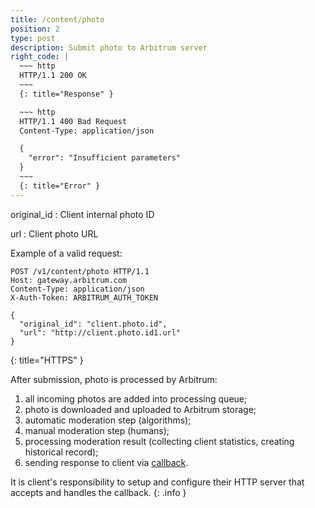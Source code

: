 ```yaml
---
title: /content/photo
position: 2
type: post
description: Submit photo to Arbitrum server
right_code: |
  ~~~ http
  HTTP/1.1 200 OK
  ~~~
  {: title="Response" }

  ~~~ http
  HTTP/1.1 400 Bad Request
  Content-Type: application/json

  {
    "error": "Insufficient parameters"
  }
  ~~~
  {: title="Error" }
---
```

original_id
: Client internal photo ID

url
: Client photo URL

<!-- This call will return a maximum of 100 books
{: .info } -->

Example of a valid request:
<!-- Lists all the photos you have access to. You can paginate by using the parameters listed above. -->

~~~ http
POST /v1/content/photo HTTP/1.1
Host: gateway.arbitrum.com
Content-Type: application/json
X-Auth-Token: ARBITRUM_AUTH_TOKEN

{
  "original_id": "client.photo.id",
  "url": "http://client.photo.id1.url"
}
~~~
{: title="HTTPS" }

After submission, photo is processed by Arbitrum:

1. all incoming photos are added into processing queue;
2. photo is downloaded and uploaded to Arbitrum storage;
3. automatic moderation step (algorithms);
4. manual moderation step (humans);
5. processing moderation result (collecting client statistics, creating historical record);
6. sending response to client via [callback](/#/callback/moderation_result).

It is client's responsibility to setup and configure their HTTP server that accepts and
handles the callback.
{: .info }

